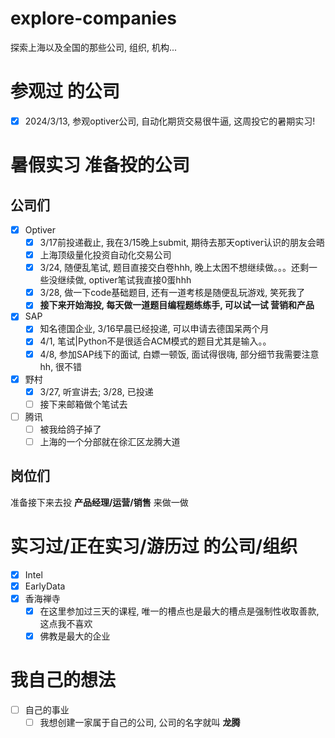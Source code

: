 # explore-companies
探索上海以及全国的那些公司, 组织, 机构...
# 参观过 的公司
- [x] 2024/3/13, 参观optiver公司, 自动化期货交易很牛逼, 这周投它的暑期实习!
# 暑假实习 准备投的公司
## 公司们
- [x] Optiver
  - [x] 3/17前投递截止, 我在3/15晚上submit, 期待去那天optiver认识的朋友会晤
  - [x] 上海顶级量化投资自动化交易公司
  - [x] 3/24, 随便乱笔试, 题目直接交白卷hhh, 晚上太困不想继续做。。。还剩一些没继续做, optiver笔试我直接0蛋hhh
  - [x] 3/28, 做一下code基础题目, 还有一道考核是随便乱玩游戏, 笑死我了
  - [x] **接下来开始海投, 每天做一道题目编程题练练手, 可以试一试 营销和产品**
- [x] SAP
  - [x] 知名德国企业, 3/16早晨已经投递, 可以申请去德国呆两个月
  - [x] 4/1, 笔试|Python不是很适合ACM模式的题目尤其是输入。。
  - [x] 4/8, 参加SAP线下的面试, 白嫖一顿饭, 面试得很嗨, 部分细节我需要注意hh, 很不错
- [x] 野村
  - [x] 3/27, 听宣讲去; 3/28, 已投递
  - [ ] 接下来邮箱做个笔试去
- [ ] 腾讯
  - [ ] 被我给鸽子掉了
  - [ ] 上海的一个分部就在徐汇区龙腾大道
## 岗位们
准备接下来去投 **产品经理/运营/销售** 来做一做
# 实习过/正在实习/游历过 的公司/组织
- [x] Intel
- [x] EarlyData
- [x] 香海禅寺
  - [x] 在这里参加过三天的课程, 唯一的槽点也是最大的槽点是强制性收取善款, 这点我不喜欢
  - [x] 佛教是最大的企业
# 我自己的想法
- [ ] 自己的事业
  - [ ] 我想创建一家属于自己的公司, 公司的名字就叫 **龙腾**
